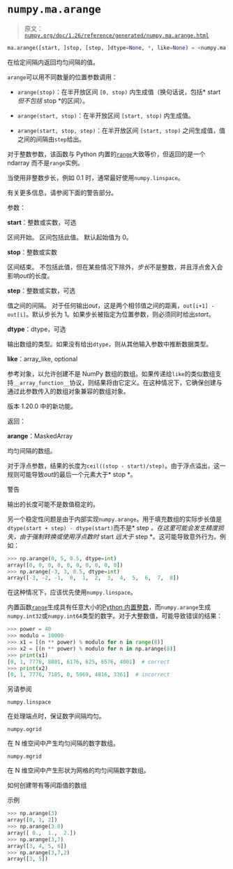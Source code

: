 # `numpy.ma.arange`

> 原文：[`numpy.org/doc/1.26/reference/generated/numpy.ma.arange.html`](https://numpy.org/doc/1.26/reference/generated/numpy.ma.arange.html)

```py
ma.arange([start, ]stop, [step, ]dtype=None, *, like=None) = <numpy.ma.core._convert2ma object>
```

在给定间隔内返回均匀间隔的值。

`arange`可以用不同数量的位置参数调用：

+   `arange(stop)`：在半开放区间 `[0, stop)` 内生成值（换句话说，包括* start *但不包括* stop *的区间）。

+   `arange(start, stop)`：在半开放区间 `[start, stop)` 内生成值。

+   `arange(start, stop, step)`：在半开放区间 `[start, stop)` 之间生成值，值之间的间隔由`step`给出。

对于整数参数，该函数与 Python 内置的[`range`](https://docs.python.org/3/library/stdtypes.html#range "(在 Python v3.11 中)")大致等价，但返回的是一个 ndarray 而不是`range`实例。

当使用非整数步长，例如 0.1 时，通常最好使用`numpy.linspace`。

有关更多信息，请参阅下面的警告部分。

参数：

**start**：整数或实数，可选

区间开始。 区间包括此值。 默认起始值为 0。

**stop**：整数或实数

区间结束。 不包括此值，但在某些情况下除外，*步长*不是整数，并且浮点舍入会影响*out*的长度。

**step**：整数或实数，可选

值之间的间隔。 对于任何输出*out*，这是两个相邻值之间的距离，`out[i+1] - out[i]`。默认步长为 1。如果步长被指定为位置参数，则必须同时给出*start*。

**dtype**：dtype，可选

输出数组的类型。如果没有给出`dtype`，则从其他输入参数中推断数据类型。

**like**：array_like, optional

参考对象，以允许创建不是 NumPy 数组的数组。如果传递给`like`的类似数组支持`__array_function__`协议，则结果将由它定义。在这种情况下，它确保创建与通过此参数传入的数组对象兼容的数组对象。

版本 1.20.0 中的新功能。

返回：

**arange**：MaskedArray

均匀间隔的数组。

对于浮点参数，结果的长度为`ceil((stop - start)/step)`。由于浮点溢出，这一规则可能导致*out*的最后一个元素大于* stop *。

警告

输出的长度可能不是数值稳定的。

另一个稳定性问题是由于内部实现`numpy.arange`。用于填充数组的实际步长值是`dtype(start + step) - dtype(start)`而不是* step *。在这里可能会发生精度损失，由于强制转换或使用浮点数时* start *远大于* step *。这可能导致意外行为。例如：

```py
>>> np.arange(0, 5, 0.5, dtype=int)
array([0, 0, 0, 0, 0, 0, 0, 0, 0, 0])
>>> np.arange(-3, 3, 0.5, dtype=int)
array([-3, -2, -1,  0,  1,  2,  3,  4,  5,  6,  7,  8]) 
```

在这种情况下，应该优先使用`numpy.linspace`。 

内置函数[`range`](https://docs.python.org/3/library/stdtypes.html#range "(in Python v3.11)")生成具有任意大小的[Python 内置整数](https://docs.python.org/3/c-api/long.html "(in Python v3.11)")，而`numpy.arange`生成`numpy.int32`或`numpy.int64`类型的数字。对于大整数值，可能导致错误的结果：

```py
>>> power = 40
>>> modulo = 10000
>>> x1 = [(n ** power) % modulo for n in range(8)]
>>> x2 = [(n ** power) % modulo for n in np.arange(8)]
>>> print(x1)
[0, 1, 7776, 8801, 6176, 625, 6576, 4001]  # correct
>>> print(x2)
[0, 1, 7776, 7185, 0, 5969, 4816, 3361]  # incorrect 
```

另请参阅

`numpy.linspace`

在处理端点时，保证数字间隔均匀。

`numpy.ogrid`

在 N 维空间中产生均匀间隔的数字数组。

`numpy.mgrid`

在 N 维空间中产生形状为网格的均匀间隔数字数组。

如何创建带有等间距值的数组

示例

```py
>>> np.arange(3)
array([0, 1, 2])
>>> np.arange(3.0)
array([ 0.,  1.,  2.])
>>> np.arange(3,7)
array([3, 4, 5, 6])
>>> np.arange(3,7,2)
array([3, 5]) 
```
